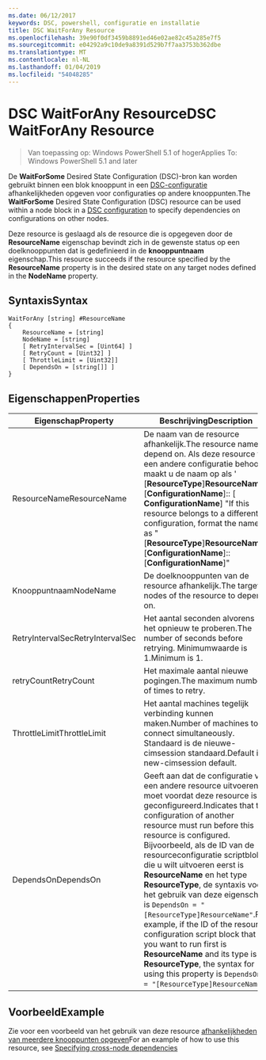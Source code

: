 ```yaml
---
ms.date: 06/12/2017
keywords: DSC, powershell, configuratie en installatie
title: DSC WaitForAny Resource
ms.openlocfilehash: 39e90f0df3459b8891ed46e02ae82c45a285e7f5
ms.sourcegitcommit: e04292a9c10de9a8391d529b7f7aa3753b362dbe
ms.translationtype: MT
ms.contentlocale: nl-NL
ms.lasthandoff: 01/04/2019
ms.locfileid: "54048285"
---
```

# <a name="dsc-waitforany-resource"></a><span data-ttu-id="d5426-103">DSC WaitForAny Resource</span><span class="sxs-lookup"><span data-stu-id="d5426-103">DSC WaitForAny Resource</span></span>

> <span data-ttu-id="d5426-104">Van toepassing op: Windows PowerShell 5.1 of hoger</span><span class="sxs-lookup"><span data-stu-id="d5426-104">Applies To: Windows PowerShell 5.1 and later</span></span>

<span data-ttu-id="d5426-105">De **WaitForSome** Desired State Configuration (DSC)-bron kan worden gebruikt binnen een blok knooppunt in een [DSC-configuratie](../../../configurations/configurations.md) afhankelijkheden opgeven voor configuraties op andere knooppunten.</span><span class="sxs-lookup"><span data-stu-id="d5426-105">The **WaitForSome** Desired State Configuration (DSC) resource can be used within a node block in a [DSC configuration](../../../configurations/configurations.md) to specify dependencies on configurations on other nodes.</span></span>

<span data-ttu-id="d5426-106">Deze resource is geslaagd als de resource die is opgegeven door de **ResourceName** eigenschap bevindt zich in de gewenste status op een doelknooppunten dat is gedefinieerd in de **knooppuntnaam** eigenschap.</span><span class="sxs-lookup"><span data-stu-id="d5426-106">This resource succeeds if the resource specified by the **ResourceName** property is in the desired state on any target nodes defined in the **NodeName** property.</span></span>


## <a name="syntax"></a><span data-ttu-id="d5426-107">Syntaxis</span><span class="sxs-lookup"><span data-stu-id="d5426-107">Syntax</span></span>

```
WaitForAny [string] #ResourceName
{
    ResourceName = [string]
    NodeName = [string]
    [ RetryIntervalSec = [Uint64] ]
    [ RetryCount = [Uint32] ]
    [ ThrottleLimit = [Uint32]]
    [ DependsOn = [string[]] ]
}
```

## <a name="properties"></a><span data-ttu-id="d5426-108">Eigenschappen</span><span class="sxs-lookup"><span data-stu-id="d5426-108">Properties</span></span>

|  <span data-ttu-id="d5426-109">Eigenschap</span><span class="sxs-lookup"><span data-stu-id="d5426-109">Property</span></span>  |  <span data-ttu-id="d5426-110">Beschrijving</span><span class="sxs-lookup"><span data-stu-id="d5426-110">Description</span></span>   |
|---|---|
| <span data-ttu-id="d5426-111">ResourceName</span><span class="sxs-lookup"><span data-stu-id="d5426-111">ResourceName</span></span>| <span data-ttu-id="d5426-112">De naam van de resource afhankelijk.</span><span class="sxs-lookup"><span data-stu-id="d5426-112">The resource name to depend on.</span></span> <span data-ttu-id="d5426-113">Als deze resource tot een andere configuratie behoort, maakt u de naam op als ' [__ResourceType__]__ResourceName__:: [__ConfigurationName__]:: [ __ConfigurationName__] "</span><span class="sxs-lookup"><span data-stu-id="d5426-113">If this resource belongs to a different configuration, format the name as "[__ResourceType__]__ResourceName__::[__ConfigurationName__]::[__ConfigurationName__]"</span></span>|
| <span data-ttu-id="d5426-114">Knooppuntnaam</span><span class="sxs-lookup"><span data-stu-id="d5426-114">NodeName</span></span>| <span data-ttu-id="d5426-115">De doelknooppunten van de resource afhankelijk.</span><span class="sxs-lookup"><span data-stu-id="d5426-115">The target nodes of the resource to depend on.</span></span>|
| <span data-ttu-id="d5426-116">RetryIntervalSec</span><span class="sxs-lookup"><span data-stu-id="d5426-116">RetryIntervalSec</span></span>| <span data-ttu-id="d5426-117">Het aantal seconden alvorens het opnieuw te proberen.</span><span class="sxs-lookup"><span data-stu-id="d5426-117">The number of seconds before retrying.</span></span> <span data-ttu-id="d5426-118">Minimumwaarde is 1.</span><span class="sxs-lookup"><span data-stu-id="d5426-118">Minimum is 1.</span></span>|
| <span data-ttu-id="d5426-119">retryCount</span><span class="sxs-lookup"><span data-stu-id="d5426-119">RetryCount</span></span>| <span data-ttu-id="d5426-120">Het maximale aantal nieuwe pogingen.</span><span class="sxs-lookup"><span data-stu-id="d5426-120">The maximum number of times to retry.</span></span>|
| <span data-ttu-id="d5426-121">ThrottleLimit</span><span class="sxs-lookup"><span data-stu-id="d5426-121">ThrottleLimit</span></span>| <span data-ttu-id="d5426-122">Het aantal machines tegelijk verbinding kunnen maken.</span><span class="sxs-lookup"><span data-stu-id="d5426-122">Number of machines to connect simultaneously.</span></span> <span data-ttu-id="d5426-123">Standaard is de nieuwe-cimsession standaard.</span><span class="sxs-lookup"><span data-stu-id="d5426-123">Default is new-cimsession default.</span></span>|
| <span data-ttu-id="d5426-124">DependsOn</span><span class="sxs-lookup"><span data-stu-id="d5426-124">DependsOn</span></span> | <span data-ttu-id="d5426-125">Geeft aan dat de configuratie van een andere resource uitvoeren moet voordat deze resource is geconfigureerd.</span><span class="sxs-lookup"><span data-stu-id="d5426-125">Indicates that the configuration of another resource must run before this resource is configured.</span></span> <span data-ttu-id="d5426-126">Bijvoorbeeld, als de ID van de resourceconfiguratie scriptblok die u wilt uitvoeren eerst is __ResourceName__ en het type __ResourceType__, de syntaxis voor het gebruik van deze eigenschap is `DependsOn = "[ResourceType]ResourceName"`.</span><span class="sxs-lookup"><span data-stu-id="d5426-126">For example, if the ID of the resource configuration script block that you want to run first is __ResourceName__ and its type is __ResourceType__, the syntax for using this property is `DependsOn = "[ResourceType]ResourceName"`.</span></span>|

## <a name="example"></a><span data-ttu-id="d5426-127">Voorbeeld</span><span class="sxs-lookup"><span data-stu-id="d5426-127">Example</span></span>

<span data-ttu-id="d5426-128">Zie voor een voorbeeld van het gebruik van deze resource [afhankelijkheden van meerdere knooppunten opgeven](../../../configurations/crossNodeDependencies.md)</span><span class="sxs-lookup"><span data-stu-id="d5426-128">For an example of how to use this resource, see [Specifying cross-node dependencies](../../../configurations/crossNodeDependencies.md)</span></span>
